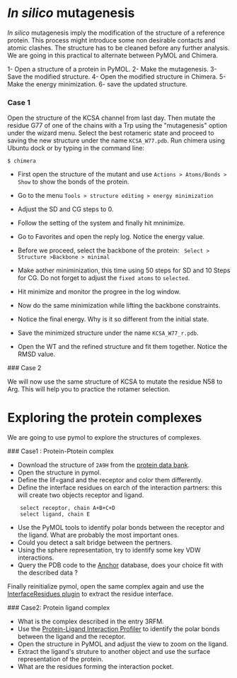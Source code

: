 # *In silico* mutagenesis

*In silico* mutagenesis imply the modification of the structure of a reference protein. This process might introduce some non desirable contacts and atomic clashes. The structure has to be cleaned before any further analysis. 
We are going in this practical to alternate between PyMOL and Chimera. 

1- Open a structure of a protein in PyMOL.
2- Make the mutagenesis.
3- Save the modified structure. 
4- Open the modified structure in Chimera.
5- Make the energy minimization.
6- save the updated structure. 

### Case 1
Open the structure of the KCSA channel from last day. Then mutate the residue G77 of one of the chains with a Trp using the "mutagenesis" option under the wizard menu. Select the best rotameric state and proceed to saving the new structure under the name `KCSA_W77.pdb`.
Run chimera using Ubuntu dock or by typing in the command line:

	$ chimera 

* First open the structure of the mutant and use `Actions > Atoms/Bonds > Show` to show the bonds of the protein. 

* Go to the menu `Tools > structure editing > energy minimization` 
* Adjust the SD and CG steps to 0. 
* Follow the setting of the system and finally hit mninimize. 
* Go to Favorites and open the reply log. Notice the energy value. 
* Before we proceed, select the backbone of the protein: ` Select > Structure >Backbone > minimal`
* Make aother miniminization, this time using 50 steps for SD and 10 Steps for CG. Do not forget to adjust the `fixed atoms` to `selected`.
* Hit minimize and monitor the progree in the log window.
* Now do the same minimization while lifting the backbone constraints. 
* Notice the final energy. Why is it so different from the initial state. 
* Save the minimized structure under the name `KCSA_W77_r.pdb`.
* Open the WT and the refined structure and fit them together. Notice the RMSD value.

### Case 2 

We will now use the same structure of KCSA to mutate the residue N58 to Arg. This will help you to practice the rotamer selection. 

# Exploring the protein complexes

We are going to use pymol to explore the structures of complexes. 

### Case1 : Protein-Ptotein complex 

* Download the structure of `2A9H` from the [protein data bank](www.rcsb.org).
* Open the structure in pymol.
* Define the lif=gand and the receptor and color them differently.
* Define the interface residues on earch of the interaction partners: this will create two objects receptor and ligand. 

```
	select receptor, chain A+B+C+D 
    select ligand, chain E

```
* Use the PyMOL tools to identify polar bonds between the receptor and the ligand. What are probably the most important ones. 
* Could you detect a salt bridge between the pertners. 
* Using the sphere representation, try to identify some key VDW interactions. 
* Query the PDB code to the [Anchor]( http://structure.pitt.edu/anchor) database, does your choice fit with the described data ?

Finally reinitialize pymol, open the same complex again and use the [InterfaceResidues plugin](https://pymolwiki.org/index.php/InterfaceResidues) to extract the residue interface.

### Case2: Protein ligand complex 

* What is the complex described in the entry 3RFM. 
* Use the [Protein-Ligand Interaction Profiler](https://projects.biotec.tu-dresden.de/plip-web/plip/index) to identify the polar bonds between the ligand and the receptor. 
* Open the structure in PyMOL and adjust the view to zoom on the ligand. 
* Extract the ligand's struture to another object and use the surface representation of the protein. 
* What are the residues forming the interaction pocket. 


